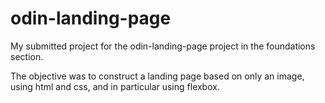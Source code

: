 # odin-landing-page

My submitted project for the odin-landing-page project in the foundations section.

The objective was to construct a landing page based on only an image, using html and css, and in particular using flexbox.

